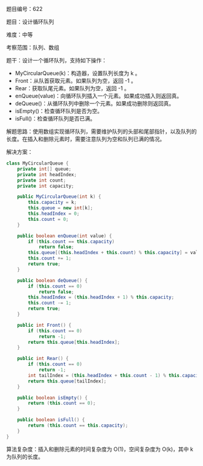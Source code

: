 题目编号：622

题目：设计循环队列

难度：中等

考察范围：队列、数组

题干：设计一个循环队列，支持如下操作：

- MyCircularQueue(k)：构造器，设置队列长度为 k 。
- Front：从队首获取元素。如果队列为空，返回 -1 。
- Rear：获取队尾元素。如果队列为空，返回 -1 。
- enQueue(value)：向循环队列插入一个元素。如果成功插入则返回真。
- deQueue()：从循环队列中删除一个元素。如果成功删除则返回真。
- isEmpty()：检查循环队列是否为空。
- isFull()：检查循环队列是否已满。

解题思路：使用数组实现循环队列，需要维护队列的头部和尾部指针，以及队列的长度。在插入和删除元素时，需要注意队列为空和队列已满的情况。

解决方案：

```java
class MyCircularQueue {
    private int[] queue;
    private int headIndex;
    private int count;
    private int capacity;

    public MyCircularQueue(int k) {
        this.capacity = k;
        this.queue = new int[k];
        this.headIndex = 0;
        this.count = 0;
    }

    public boolean enQueue(int value) {
        if (this.count == this.capacity)
            return false;
        this.queue[(this.headIndex + this.count) % this.capacity] = value;
        this.count += 1;
        return true;
    }

    public boolean deQueue() {
        if (this.count == 0)
            return false;
        this.headIndex = (this.headIndex + 1) % this.capacity;
        this.count -= 1;
        return true;
    }

    public int Front() {
        if (this.count == 0)
            return -1;
        return this.queue[this.headIndex];
    }

    public int Rear() {
        if (this.count == 0)
            return -1;
        int tailIndex = (this.headIndex + this.count - 1) % this.capacity;
        return this.queue[tailIndex];
    }

    public boolean isEmpty() {
        return (this.count == 0);
    }

    public boolean isFull() {
        return (this.count == this.capacity);
    }
}
```

算法复杂度：插入和删除元素的时间复杂度为 O(1)，空间复杂度为 O(k)，其中 k 为队列的长度。